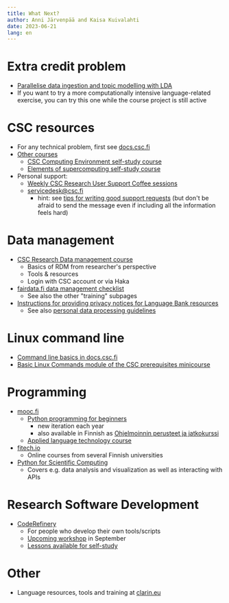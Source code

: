 ```yaml
---
title: What Next?
author: Anni Järvenpää and Kaisa Kuivalahti
date: 2023-06-21
lang: en
---
```


# Extra credit problem
- [Parallelise data ingestion and topic modelling with LDA](https://csc-training.github.io/Kielipankki/tutorials/lda)
- If you want to try a more computationally intensive language-related exercise, you can try this one while the course project is still active

# CSC resources
- For any technical problem, first see [docs.csc.fi](https://docs.csc.fi/)
- [Other courses](https://www.csc.fi/training)
  - [CSC Computing Environment self-study course](https://ssl.eventilla.com/csccompenvselflearn)
  - [Elements of supercomputing self-study course](https://ssl.eventilla.com/event/mlOk6)
- Personal support:
  - [Weekly CSC Research User Support Coffee sessions](https://ssl.eventilla.com/usersupportcoffee/EN)
  - servicedesk@csc.fi
    - hint: see [tips for writing good support requests](https://docs.csc.fi/support/contact/) (but don't be afraid to send the message even if including all the information feels hard)

# Data management
- [CSC Research Data management course](https://e-learn.csc.fi/enrol/index.php?id=63&pk_vid=771a784c30981fee16865548663d423e)
  - Basics of RDM from researcher's perspective
  - Tools & resources
  - Login with CSC account or via Haka
- [fairdata.fi data management checklist](https://www.fairdata.fi/en/data-management-checklist/)
  - See also the other "training" subpages
- [Instructions for providing privacy notices for Language Bank resources](http://urn.fi/urn:nbn:fi:lb-2023042621)
  - See also [personal data processing guidelines](http://urn.fi/urn:nbn:fi:lb-2020081522)

# Linux command line
- [Command line basics in docs.csc.fi](https://docs.csc.fi/support/tutorials/env-guide/)
- [Basic Linux Commands module of the CSC prerequisites minicourse](https://e-learn.csc.fi/course/view.php?id=75)

# Programming
- [mooc.fi](https://www.mooc.fi/en/#courses)
  - [Python programming for beginners](https://programming-23.mooc.fi/)
    - new iteration each year
    - also available in Finnish as [Ohjelmoinnin perusteet ja jatkokurssi](https://ohjelmointi-23.mooc.fi/)
  - [Applied language technology course](https://applied-language-technology.mooc.fi/html/index.html)
- [fitech.io](https://fitech.io)
  - Online courses from several Finnish universities
- [Python for Scientific Computing](https://aaltoscicomp.github.io/python-for-scicomp/)
  - Covers e.g. data analysis and visualization as well as interacting with APIs

# Research Software Development
- [CodeRefinery](https://coderefinery.org/)
  - For people who develop their own tools/scripts
  - [Upcoming workshop](https://coderefinery.org/workshops/upcoming/) in September
  - [Lessons available for self-study](https://coderefinery.org/lessons/from-coderefinery/)

# Other
- Language resources, tools and training at [clarin.eu](https://www.clarin.eu)
